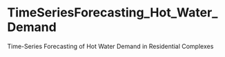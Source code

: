 # TimeSeriesForecasting_Hot_Water_Demand
Time-Series Forecasting of Hot Water Demand in Residential Complexes
